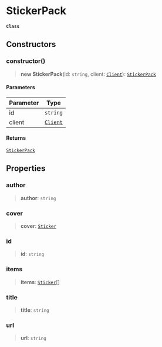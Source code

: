 # StickerPack

**`Class`**

## Constructors

### constructor()

> **new StickerPack**(id: `string`, client: [`Client`](class.client.md)): [`StickerPack`](class.stickerpack.md)

#### Parameters

| Parameter | Type                        |
| --------- | --------------------------- |
| id        | `string`                    |
| client    | [`Client`](class.client.md) |

#### Returns

[`StickerPack`](class.stickerpack.md)

## Properties

### author

> **author**: `string`

### cover

> **cover**: [`Sticker`](broken-reference)

### id

> **id**: `string`

### items

> **items**: [`Sticker`](broken-reference)\[]

### title

> **title**: `string`

### url

> **url**: `string`
